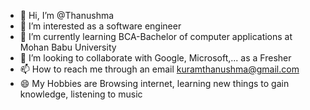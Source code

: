 - 👋 Hi, I’m @Thanushma
- 👀 I’m interested as a software engineer
- 🌱 I’m currently learning BCA-Bachelor of computer applications at Mohan Babu University
- 💞️ I’m looking to collaborate with Google, Microsoft,... as a Fresher
- 📫 How to reach me through an email kuramthanushma@gmail.com
- 😄 My Hobbies are Browsing internet, learning new things to gain knowledge, listening to music
<!---
Thanushma/Thanushma is a ✨ special ✨ repository because its `README.md` (this file) appears on your GitHub profile.
You can click the Preview link to take a look at your changes.
--->
